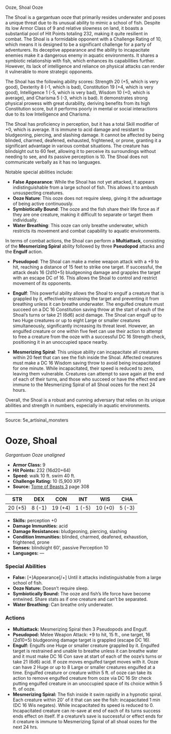 <MonsterName/>Ooze, Shoal</MonsterName>
<CreatureType/>Ooze</CreatureType>

<summary>The Shoal is a gargantuan ooze that primarily resides underwater and poses a unique threat due to its unusual ability to mimic a school of fish. Despite its low Armor Class of 9 and relative slowness on land, it boasts a substantial pool of Hit Points totaling 232, making it quite resilient in combat. The Shoal is a formidable opponent with a Challenge Rating of 10, which means it is designed to be a significant challenge for a party of adventurers. Its deceptive appearance and the ability to incapacitate enemies make it a dangerous enemy in aquatic environments. It shares a symbiotic relationship with fish, which enhances its capabilities further. However, its lack of intelligence and reliance on physical attacks can render it vulnerable to more strategic opponents. </summary>

<detail>

The Shoal has the following ability scores: Strength 20 (+5, which is very good), Dexterity 8 (-1, which is bad), Constitution 19 (+4, which is very good), Intelligence 1 (-5, which is very bad), Wisdom 10 (+0, which is average), and Charisma 5 (-3, which is bad). It demonstrates strong physical prowess with great durability, deriving benefits from its high Constitution score, but it performs poorly in mental or social interactions due to its low Intelligence and Charisma.

The Shoal has proficiency in perception, but it has a total Skill modifier of +0, which is average. It is immune to acid damage and resistant to bludgeoning, piercing, and slashing damage. It cannot be affected by being blinded, charmed, deafened, exhausted, frightened, or prone, granting it a significant advantage in various combat situations. The creature has blindsight out to 60 feet, allowing it to perceive its surroundings without needing to see, and its passive perception is 10. The Shoal does not communicate verbally as it has no languages.

Notable special abilities include:
- **False Appearance**: While the Shoal has not yet attacked, it appears indistinguishable from a large school of fish. This allows it to ambush unsuspecting creatures.
- **Ooze Nature**: This ooze does not require sleep, giving it the advantage of being active continuously.
- **Symbiotically Bound**: The ooze and the fish share their life force as if they are one creature, making it difficult to separate or target them individually. 
- **Water Breathing**: This ooze can only breathe underwater, which restricts its movement and combat capability to aquatic environments.

In terms of combat actions, the Shoal can perform a **Multiattack**, consisting of the **Mesmerizing Spiral** ability followed by three **Pseudopod** attacks and the **Engulf** action. 

- **Pseudopod**: The Shoal can make a melee weapon attack with a +9 to hit, reaching a distance of 15 feet to strike one target. If successful, the attack deals 16 (2d10+5) bludgeoning damage and grapples the target with an escape DC of 16. This allows the Shoal to control and restrict movement of its opponents.

- **Engulf**: This powerful ability allows the Shoal to engulf a creature that is grappled by it, effectively restraining the target and preventing it from breathing unless it can breathe underwater. The engulfed creature must succeed on a DC 16 Constitution saving throw at the start of each of the Shoal’s turns or take 21 (6d6) acid damage. The Shoal can engulf up to two Huge creatures or up to eight Large or smaller creatures simultaneously, significantly increasing its threat level. However, an engulfed creature or one within five feet can use their action to attempt to free a creature from the ooze with a successful DC 16 Strength check, positioning it in an unoccupied space nearby.

- **Mesmerizing Spiral**: This unique ability can incapacitate all creatures within 20 feet that can see the fish inside the Shoal. Affected creatures must make a DC 16 Wisdom saving throw to avoid being incapacitated for one minute. While incapacitated, their speed is reduced to zero, leaving them vulnerable. Creatures can attempt to save again at the end of each of their turns, and those who succeed or have the effect end are immune to the Mesmerizing Spiral of all Shoal oozes for the next 24 hours.

Overall, the Shoal is a robust and cunning adversary that relies on its unique abilities and strength in numbers, especially in aquatic environments.</detail>



---

Source: 5e_artisinal_monsters

# Ooze, Shoal

*Gargantuan* *Ooze* *unaligned*

- **Armor Class:** 9
- **Hit Points:** 232 (16d20+64)
- **Speed:** walk 10 ft. swim 40 ft.
- **Challenge Rating:** 10 (5,900 XP)
- **Source:** [Tome of Beasts 3](https://koboldpress.com/kpstore/product/tome-of-beasts-3-for-5th-edition/) page 308

| STR | DEX | CON | INT | WIS | CHA |
| --- | --- | --- | --- | --- | --- |
| 20 (+5) | 8 (-1) | 19 (+4) | 1 (-5) | 10 (+0) | 5 (-3) |

- **Skills:** perception +0
- **Damage Immunities:** acid
- **Damage Resistances:** bludgeoning, piercing, slashing
- **Condition Immunities:** blinded, charmed, deafened, exhaustion, frightened, prone
- **Senses:** blindsight 60', passive Perception 10
- **Languages:** —

### Special Abilities

- **False:** [+]Appearance[/+] Until it attacks indistinguishable from a large school of fish.
- **Ooze Nature:** Doesn’t require sleep.
- **Symbiotically Bound:** The ooze and fish’s life force have become entwined. Share stats as if one creature and can't be separated.
- **Water Breathing:** Can breathe only underwater.

### Actions

- **Multiattack:** Mesmerizing Spiral then 3 Pseudopods and Engulf.
- **Pseudopod:** Melee Weapon Attack: +9 to hit, 15 ft., one target, 16 (2d10+5) bludgeoning damage target is grappled (escape DC 16).
- **Engulf:** Engulfs one Huge or smaller creature grappled by it. Engulfed target is restrained and unable to breathe unless it can breathe water and it must make DC 16 Con save at start of each of the ooze’s turns or take 21 (6d6) acid. If ooze moves engulfed target moves with it. Ooze can have 2 Huge or up to 8 Large or smaller creatures engulfed at a time. Engulfed creature or creature within 5 ft. of ooze can take its action to remove engulfed creature from ooze via DC 16 Str check putting engulfed creature in an unoccupied space of its choice within 5 ft. of ooze.
- **Mesmerizing Spiral:** The fish inside it swim rapidly in a hypnotic spiral. Each creature within 20' of it that can see the fish: incapacitated 1 min (DC 16 Wis negates). While incapacitated its speed is reduced to 0. Incapacitated creature can re-save at end of each of its turns success ends effect on itself. If a creature’s save is successful or effect ends for it creature is immune to Mesmerizing Spiral of all shoal oozes for the next 24 hrs.




